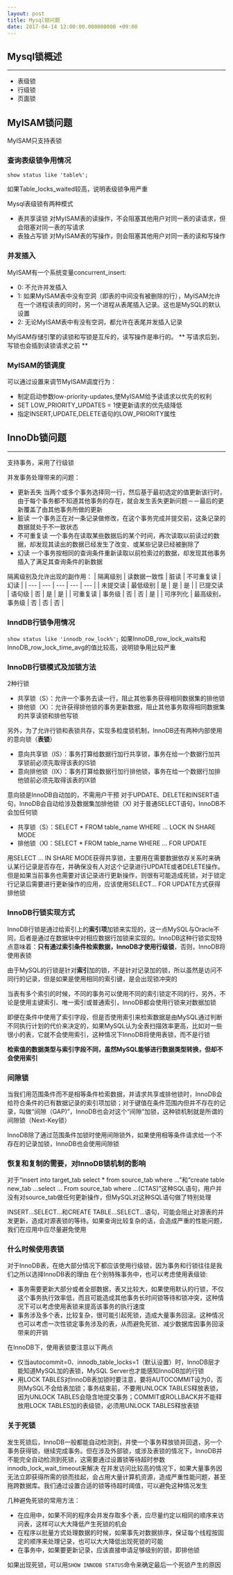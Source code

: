 ```yaml
---
layout: post
title: Mysql锁问题
date: 2017-04-14 12:00:00.000000000 +09:00
---
```


## Mysql锁概述
---
+ 表级锁
+ 行级锁
+ 页面锁

## MyISAM锁问题
MyISAM只支持表锁

### 查询表级锁争用情况

``show status like 'table%';``

如果Table_locks_waited较高，说明表级锁争用严重

Mysql表级锁有两种模式
+ 表共享读锁
对MyISAM表的读操作，不会阻塞其他用户对同一表的读请求，但会阻塞对同一表的写请求
+ 表独占写锁
对MyISAM表的写操作，则会阻塞其他用户对同一表的读和写操作

### 并发插入
MyISAM有一个系统变量concurrent_insert:
+ 0: 不允许并发插入
+ 1: 如果MyISAM表中没有空洞（即表的中间没有被删除的行），MyISAM允许在一个进程读表的同时，另一个进程从表尾插入记录。这也是MySQL的默认设置
+ 2: 无论MyISAM表中有没有空洞，都允许在表尾并发插入记录

MyISAM存储引擎的读锁和写锁是互斥的，读写操作是串行的。
** 写请求后到，写锁也会插到读锁请求之前 **

### MyISAM的锁调度
可以通过设置来调节MyISAM调度行为：
+ 制定启动参数low-priority-updates,使MyISAM给予读请求以优先的权利
+ SET LOW_PRIORITY_UPDATES = 1使更新请求的优先级降低
+ 指定INSERT,UPDATE,DELETE语句的LOW_PRIORITY属性


## InnoDb锁问题
---
支持事务，采用了行级锁

并发事务处理带来的问题：
+ 更新丢失
当两个或多个事务选择同一行，然后基于最初选定的值更新该行时，由于每个事务都不知道其他事务的存在，就会发生丢失更新问题－－最后的更新覆盖了由其他事务所做的更新
+ 脏读
一个事务正在对一条记录做修改，在这个事务完成并提交前，这条记录的数据就处于不一致状态
+ 不可重复读
一个事务在读取某些数据后的某个时间，再次读取以前读过的数据，却发现其读出的数据已经发生了改变、或某些记录已经被删除了
+ 幻读
一个事务按相同的查询条件重新读取以前检索过的数据，却发现其他事务插入了满足其查询条件的新数据

隔离级别及允许出现的副作用：
| 隔离级别 | 读数据一致性 | 脏读 | 不可重复读 | 幻读 |
| --- | --- | --- | --- | --- |
| 未提交读 | 最低级别 | 是 | 是 | 是 |
| 已提交读 | 语句级 | 否 | 是 | 是 |
| 可重复读 | 事务级 | 否 | 否 | 是 |
| 可序列化 | 最高级别，事务级 | 否 | 否 | 否 |

### InndDB行锁争用情况
``show status like 'innodb_row_lock%';``
如果InnoDB_row_lock_waits和InnoDB_row_lock_time_avg的值比较高，说明锁争用比较严重

### InnoDB行锁模式及加锁方法
2种行锁
+ 共享锁（S）：允许一个事务去读一行，阻止其他事务获得相同数据集的排他锁
+ 排他锁（X）：允许获得排他锁的事务更新数据，阻止其他事务取得相同数据集的共享读锁和排他写锁

另外，为了允许行锁和表锁共存，实现多粒度锁机制，InnoDB还有两种内部使用的意向锁（**表锁**）
+ 意向共享锁（IS）：事务打算给数据行加行共享锁，事务在给一个数据行加共享锁前必须先取得该表的IS锁
+ 意向排他锁（IX）：事务打算给数据行加行排他锁，事务在给一个数据行加排他锁前必须先取得该表的IX锁

意向锁是InnoDB自动加的，不需用户干预
对于UPDATE、DELETE和INSERT语句，InnoDB会自动给涉及数据集加排他锁（X)
对于普通SELECT语句，InnoDB不会加任何锁

+ 共享锁（S）：SELECT * FROM table_name WHERE ... LOCK IN SHARE MODE
+ 排他锁（X)：SELECT * FROM table_name WHERE ... FOR UPDATE

用SELECT ... IN SHARE MODE获得共享锁，主要用在需要数据依存关系时来确认某行记录是否存在，并确保没有人对这个记录进行UPDATE或者DELETE操作。但是如果当前事务也需要对该记录进行更新操作，则很有可能造成死锁，对于锁定行记录后需要进行更新操作的应用，应该使用SELECT... FOR UPDATE方式获得排他锁

### InnoDB行锁实现方式
InnoDB行锁是通过给索引上的**索引项**加锁来实现的，这一点MySQL与Oracle不同，后者是通过在数据块中对相应数据行加锁来实现的。InnoDB这种行锁实现特点意味着：**只有通过索引条件检索数据，InnoDB才使用行级锁**，否则，InnoDB将使用表锁

由于MySQL的行锁是针对**索引**加的锁，不是针对记录加的锁，所以虽然是访问不同行的记录，但是如果是使用相同的索引键，是会出现锁冲突的

当表有多个索引的时候，不同的事务可以使用不同的索引锁定不同的行，另外，不论是使用主键索引、唯一索引或普通索引，InnoDB都会使用行锁来对数据加锁

即便在条件中使用了索引字段，但是否使用索引来检索数据是由MySQL通过判断不同执行计划的代价来决定的，如果MySQL认为全表扫描效率更高，比如对一些很小的表，它就不会使用索引，这种情况下InnoDB将使用表锁，而不是行锁

**检索值的数据类型与索引字段不同，虽然MySQL能够进行数据类型转换，但却不会使用索引**

### 间隙锁
当我们用范围条件而不是相等条件检索数据，并请求共享或排他锁时，InnoDB会给符合条件的已有数据记录的索引项加锁；对于键值在条件范围内但并不存在的记录，叫做“间隙（GAP)”，InnoDB也会对这个“间隙”加锁，这种锁机制就是所谓的间隙锁（Next-Key锁）

InnoDB除了通过范围条件加锁时使用间隙锁外，如果使用相等条件请求给一个不存在的记录加锁，InnoDB也会使用间隙锁

### 恢复和复制的需要，对InnoDB锁机制的影响

对于“insert  into target_tab select * from source_tab where ...”和“create  table new_tab ...select ... From  source_tab where ...(CTAS)”这种SQL语句，用户并没有对source_tab做任何更新操作，但MySQL对这种SQL语句做了特别处理

INSERT...SELECT...和CREATE TABLE...SELECT...语句，可能会阻止对源表的并发更新，造成对源表锁的等待。如果查询比较复杂的话，会造成严重的性能问题，我们在应用中应尽量避免使用

### 什么时候使用表锁
对于InnoDB表，在绝大部分情况下都应该使用行级锁，因为事务和行锁往往是我们之所以选择InnoDB表的理由
在个别特殊事务中，也可以考虑使用表级锁:
+ 事务需要更新大部分或者全部数据，表又比较大，如果使用默认的行锁，不仅这个事务执行效率低，而且可能造成其他事务长时间锁等待和锁冲突，这种情况下可以考虑使用表锁来提高该事务的执行速度
+ 事务涉及多个表，比较复杂，很可能引起死锁，造成大量事务回滚。这种情况也可以考虑一次性锁定事务涉及的表，从而避免死锁、减少数据库因事务回滚带来的开销

在InnoDB下，使用表锁要注意以下两点
+ 仅当autocommit=0、innodb_table_locks=1（默认设置）时，InnoDB层才能知道MySQL加的表锁，MySQL Server也才能感知InnoDB加的行锁
+ 用LOCK TABLES对InnoDB表加锁时要注意，要将AUTOCOMMIT设为0，否则MySQL不会给表加锁；事务结束前，不要用UNLOCK TABLES释放表锁，因为UNLOCK TABLES会隐含地提交事务；COMMIT或ROLLBACK并不能释放用LOCK TABLES加的表级锁，必须用UNLOCK TABLES释放表锁

### 关于死锁
发生死锁后，InnoDB一般都能自动检测到，并使一个事务释放锁并回退，另一个事务获得锁，继续完成事务。但在涉及外部锁，或涉及表锁的情况下，InnoDB并不能完全自动检测到死锁，这需要通过设置锁等待超时参数innodb_lock_wait_timeout来解决
在并发访问比较高的情况下，如果大量事务因无法立即获得所需的锁而挂起，会占用大量计算机资源，造成严重性能问题，甚至拖跨数据库。我们通过设置合适的锁等待超时阈值，可以避免这种情况发生

几种避免死锁的常用方法：
+ 在应用中，如果不同的程序会并发存取多个表，应尽量约定以相同的顺序来访问表，这样可以大大降低产生死锁的机会
+ 在程序以批量方式处理数据的时候，如果事先对数据排序，保证每个线程按固定的顺序来处理记录，也可以大大降低出现死锁的可能
+ 在事务中，如果要更新记录，应该直接申请足够级别的锁，即排他锁

如果出现死锁，可以用``SHOW INNODB STATUS``命令来确定最后一个死锁产生的原因

